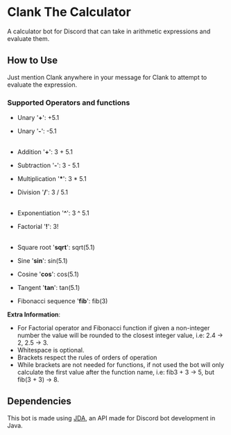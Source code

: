 # Clank The Calculator

A calculator bot for Discord that can take in arithmetic expressions and evaluate them.

## How to Use

Just mention Clank anywhere in your message for Clank to attempt to evaluate the expression.

### Supported Operators and functions

- Unary '__+__': +5.1
- Unary '__-__': -5.1  
  <br>

- Addition '__+__': 3 + 5.1
- Subtraction '__-__': 3 - 5.1
- Multiplication '__*__': 3 * 5.1
- Division '__/__': 3 / 5.1  
  <br>

- Exponentiation '__^__': 3 ^ 5.1
- Factorial '__!__': 3!  
  <br>

- Square root '__sqrt__': sqrt(5.1)
- Sine '__sin__': sin(5.1)
- Cosine '__cos__': cos(5.1)
- Tangent '__tan__': tan(5.1)
- Fibonacci sequence '__fib__': fib(3)

__Extra Information__:

- For Factorial operator and Fibonacci function if given a non-integer number the value will be rounded to the closest
  integer value, i.e: 2.4 -> 2, 2.5 -> 3.
- Whitespace is optional.
- Brackets respect the rules of orders of operation
- While brackets are not needed for functions, if not used the bot will only calculate the first value after the
  function name, i.e: fib3 + 3 -> 5, but fib(3 + 3) -> 8.

## Dependencies

This bot is made using [JDA](https://github.com/DV8FromTheWorld/JDA), an API made for Discord bot development in Java.